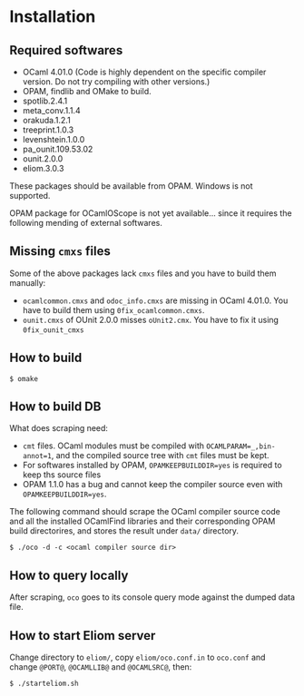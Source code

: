 Installation
===========================

Required softwares
---------------------------

* OCaml 4.01.0 (Code is highly dependent on the specific compiler version. Do not try compiling with other versions.)
* OPAM, findlib and OMake to build.
* spotlib.2.4.1
* meta_conv.1.1.4
* orakuda.1.2.1
* treeprint.1.0.3
* levenshtein.1.0.0
* pa_ounit.109.53.02
* ounit.2.0.0
* eliom.3.0.3

These packages should be available from OPAM. Windows is not supported.

OPAM package for OCamlOScope is not yet available... since it requires the following mending of external softwares.


Missing `cmxs` files
---------------------------

Some of the above packages lack `cmxs` files and you have to build them manually:

* `ocamlcommon.cmxs` and `odoc_info.cmxs` are missing in OCaml 4.01.0. You have to build them using `0fix_ocamlcommon.cmxs`.
* `ounit.cmxs` of OUnit 2.0.0 misses `oUnit2.cmx`. You have to fix it using `0fix_ounit_cmxs`

How to build
---------------------------

```shell
$ omake
```

How to build DB
---------------------------

What does scraping need:

* `cmt` files. OCaml modules must be compiled with `OCAMLPARAM=_,bin-annot=1`, and the compiled source tree with `cmt` files must be kept.
* For softwares installed by OPAM, `OPAMKEEPBUILDDIR=yes` is required to keep ths source files
* OPAM 1.1.0 has a bug and cannot keep the compiler source even with `OPAMKEEPBUILDDIR=yes`.

The following command should scrape the OCaml compiler source code and all the installed OCamlFind libraries and their corresponding OPAM build directorires, and stores the result under `data/` directory.

```shell
$ ./oco -d -c <ocaml compiler source dir>
```

How to query locally
---------------------------

After scraping, `oco` goes to its console query mode against the dumped data file.

How to start Eliom server
---------------------------------

Change directory to `eliom/`, copy `eliom/oco.conf.in` to `oco.conf` and change `@PORT@`, `@OCAMLLIB@` and `@OCAMLSRC@`, then:

```shell
$ ./starteliom.sh
```
